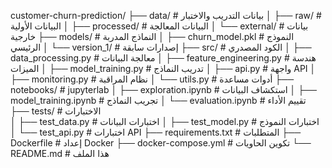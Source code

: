 customer-churn-prediction/
├── data/                    # بيانات التدريب والاختبار
│   ├── raw/                # البيانات الأولية
│   ├── processed/          # البيانات المعالجة
│   └── external/           # بيانات خارجية
├── models/                 # النماذج المدربة
│   ├── churn_model.pkl    # النموذج الرئيسي
│   └── version_1/         # إصدارات سابقة
├── src/                   # الكود المصدري
│   ├── data_processing.py # معالجة البيانات
│   ├── feature_engineering.py # هندسة الميزات
│   ├── model_training.py  # تدريب النماذج
│   ├── api.py            # واجهة API
│   ├── monitoring.py     # نظام المراقبة
│   └── utils.py          # أدوات مساعدة
├── notebooks/            #  jupyterlab
│   ├── exploration.ipynb      # استكشاف البيانات
│   ├── model_training.ipynb   # تجريب النماذج
│   └── evaluation.ipynb       # تقييم الأداء
├── tests/               # الاختبارات    
│   ├── test_data.py    # اختبارات البيانات
│   ├── test_model.py   # اختبارات النموذج
│   └── test_api.py     # اختبارات API
├── requirements.txt    # المتطلبات
├── Dockerfile         # إعداد Docker
├── docker-compose.yml # تكوين الحاويات
└── README.md          # هذا الملف

